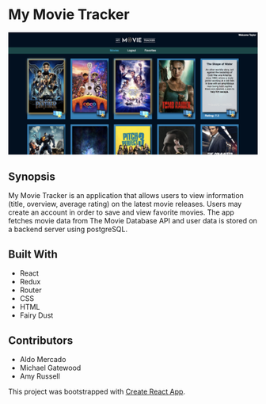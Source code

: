 # My Movie Tracker

![Screenshot](https://raw.githubusercontent.com/amy-r/movie-tracker2/master/src/assets/MyMovieTracker.png)

## Synopsis

My Movie Tracker is an application that allows users to view information (title, overview, average rating) on the latest movie releases.  Users may create an account in order to save and view favorite movies.  The app fetches movie data from The Movie Database API and user data is stored on a backend server using postgreSQL.

## Built With
* React
* Redux
* Router
* CSS
* HTML
* Fairy Dust

## Contributors

* Aldo Mercado
* Michael Gatewood
* Amy Russell

This project was bootstrapped with [Create React App](https://github.com/facebookincubator/create-react-app).
